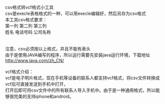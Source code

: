 csv格式转vcf格式小工具<br>
csv是execle表格格式的一种，可以用execle编辑好，然后另存为csv格式<br>
本工具csv格式要求：<br>
第一列    第二列        第三列<br>
姓名      电话号码      公司名称<br>
<br>
<br>
注意，csv必须按以上格式，并且不能有表头<br>
由于是使用JAVA编写的程序，所以运行需要先安装java运行环境，下载地址<a herf='http://www.java.com/zh_CN/'>http://www.java.com/zh_CN/</a><br>
<br>
vcf格式介绍：<br>
vcf是电子明片格式，现在手机等设备的联系人都支持vcf格式，将csv文件转换成vcf后可直接发送到手机中打开，<br>
打开后即可将csv文件中的所有联系人导入手机中。由于是一种通用格式，所以能够很完美的支持iphone和android。<br>
